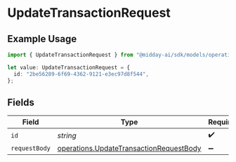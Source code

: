 # UpdateTransactionRequest

## Example Usage

```typescript
import { UpdateTransactionRequest } from "@midday-ai/sdk/models/operations";

let value: UpdateTransactionRequest = {
  id: "2be56289-6f69-4362-9121-e3ec97d8f544",
};
```

## Fields

| Field                                                                                              | Type                                                                                               | Required                                                                                           | Description                                                                                        |
| -------------------------------------------------------------------------------------------------- | -------------------------------------------------------------------------------------------------- | -------------------------------------------------------------------------------------------------- | -------------------------------------------------------------------------------------------------- |
| `id`                                                                                               | *string*                                                                                           | :heavy_check_mark:                                                                                 | N/A                                                                                                |
| `requestBody`                                                                                      | [operations.UpdateTransactionRequestBody](../../models/operations/updatetransactionrequestbody.md) | :heavy_minus_sign:                                                                                 | N/A                                                                                                |
